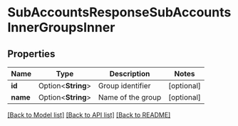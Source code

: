 # SubAccountsResponseSubAccountsInnerGroupsInner

## Properties

Name | Type | Description | Notes
------------ | ------------- | ------------- | -------------
**id** | Option<**String**> | Group identifier | [optional]
**name** | Option<**String**> | Name of the group | [optional]

[[Back to Model list]](../README.md#documentation-for-models) [[Back to API list]](../README.md#documentation-for-api-endpoints) [[Back to README]](../README.md)


